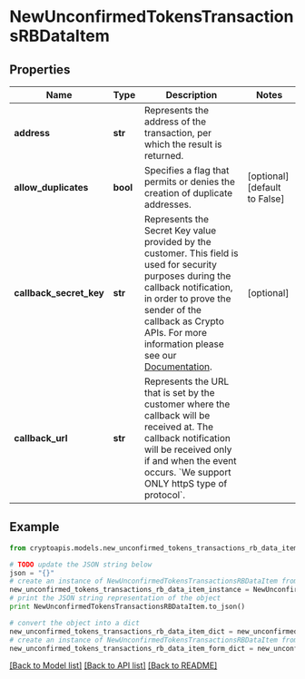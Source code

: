# NewUnconfirmedTokensTransactionsRBDataItem


## Properties
Name | Type | Description | Notes
------------ | ------------- | ------------- | -------------
**address** | **str** | Represents the address of the transaction, per which the result is returned. | 
**allow_duplicates** | **bool** | Specifies a flag that permits or denies the creation of duplicate addresses. | [optional] [default to False]
**callback_secret_key** | **str** | Represents the Secret Key value provided by the customer. This field is used for security purposes during the callback notification, in order to prove the sender of the callback as Crypto APIs. For more information please see our [Documentation](https://developers.cryptoapis.io/technical-documentation/general-information/callbacks#callback-security). | [optional] 
**callback_url** | **str** | Represents the URL that is set by the customer where the callback will be received at. The callback notification will be received only if and when the event occurs. &#x60;We support ONLY httpS type of protocol&#x60;. | 

## Example

```python
from cryptoapis.models.new_unconfirmed_tokens_transactions_rb_data_item import NewUnconfirmedTokensTransactionsRBDataItem

# TODO update the JSON string below
json = "{}"
# create an instance of NewUnconfirmedTokensTransactionsRBDataItem from a JSON string
new_unconfirmed_tokens_transactions_rb_data_item_instance = NewUnconfirmedTokensTransactionsRBDataItem.from_json(json)
# print the JSON string representation of the object
print NewUnconfirmedTokensTransactionsRBDataItem.to_json()

# convert the object into a dict
new_unconfirmed_tokens_transactions_rb_data_item_dict = new_unconfirmed_tokens_transactions_rb_data_item_instance.to_dict()
# create an instance of NewUnconfirmedTokensTransactionsRBDataItem from a dict
new_unconfirmed_tokens_transactions_rb_data_item_form_dict = new_unconfirmed_tokens_transactions_rb_data_item.from_dict(new_unconfirmed_tokens_transactions_rb_data_item_dict)
```
[[Back to Model list]](../README.md#documentation-for-models) [[Back to API list]](../README.md#documentation-for-api-endpoints) [[Back to README]](../README.md)


